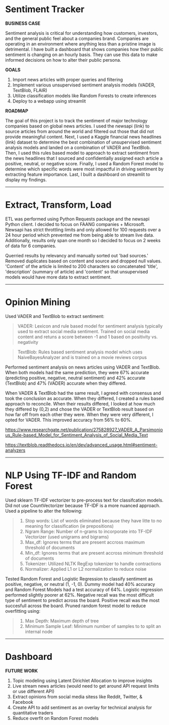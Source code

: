 # Sentiment Tracker

**BUSINESS CASE**

Sentiment analysis is critical for understanding how customers, investors, and the general public feel about a companies brand. Companies are operating in an environment where anything less than a pristine image is detrimental. I have built a dashboard that shows companies how their public sentiment is changing on an hourly basis. They can use this data to make informed decisions on how to alter their public persona. 

**GOALS**

1. Import news articles with proper queries and filtering
2. Implement various unsupervised sentiment analysis models (VADER, TextBlob, FLAIR)
3. Utilize classification models like Random Forests to create inferences
4. Deploy to a webapp using streamlit

**ROADMAP**

The goal of this project is to track the sentiment of major technology companies based on global news articles. I used the newsapi (link) to source articles from around the world and filtered out those that did not provide meaningful content. Next, I used a Kaggle financial news headlines (link) dataset to determine the best combination of unsupervised sentiment analysis models and landed on a combination of VADER and TextBlob. Then, I used this rules based model to approach to extract sentiment from the news headlines that I sourced and confidentially assigned each article a positive, neutral, or negative score. Finally, I used a Random Forest model to determine which specific words were most impactful in driving sentiment by extracting feature importance. Last, I built a dashboard on streamlit to display my findings. 

---------
# Extract, Transform, Load

ETL was performed using Python Requests package and the newsapi Python client. I decided to focus on FAANG companies + Microsoft. Newsapi has strict throttling limits and only allowed for 100 requests over a 24 hour period which prevented me from being able to stream live data. Additionally, results only span one month so I decided to focus on 2 weeks of data for 6 companies. 

Querried results by relevancy and manually sorted out 'bad sources.' Removed duplicates based on content and source and dropped null values. 'Content' of the article is limited to 200 characters so concatenated 'title', 'description' (summary of article) and 'content' so that unsupervised models would have more data to extract sentiment. 

-------
# Opinion Mining

Used VADER and TextBlob to extract sentiment:

> VADER: Lexicon and rule based model for sentiment analysis typically used to extract social media sentiment. Trained on social media content and retuns a score between -1 and 1 based on positivity vs. negativity

> TextBlob: Rules based sentiment analysis model which uses NaiveBayesAnalyzer and is trained on a movie reviews corpus

Performed sentiment analysis on news articles using VADER and TextBlob. When both models had the same prediction, they were 67% accurate (predicting positive, negative, neutral sentiment) and 42% accurate (TextBlob) and 47% (VADER) accurate when they differed.

When VADER & TextBlob had the same result, I agreed with consensus and took the conclusion as accurate. When they differed, I created a rules based approach to reconcile. When their results differed, I looked at how much they differed by (0,2) and chose the VADER or TextBlob result based on how far off from each other they were. When they were very different, I opted for VADER. This improved accuracy from 56% to 60%.


https://www.researchgate.net/publication/275828927_VADER_A_Parsimonious_Rule-based_Model_for_Sentiment_Analysis_of_Social_Media_Text

https://textblob.readthedocs.io/en/dev/advanced_usage.html#sentiment-analyzers

------
# NLP Using TF-IDF and Random Forest

Used sklearn TF-IDF vectorizer to pre-process text for classifcation models. Did not use CountVectorizer because TF-IDF is a more nuanced approach. Used a pipeline to alter the following:

> 1. Stop words: List of words eliminated because they have litte to no meaning for classification (ie prepositions)
> 2. Ngram Range: Number of n-grams to incorporate into TF-IDF Vectorizer (used unigrams and bigrams)
> 3. Max_df: Ignores terms that are present accross maximum threshold of documents
> 4. Min_df: Ignores terms that are present accross minimum threshold of documents
> 5. Tokenizer: Utilized NLTK RegExp tokenizer to handle contractions
> 6. Normalizer: Applied L1 or L2 normalization to reduce noise

Tested Random Forest and Logistic Regression to classify sentiment as positive, negative, or neutral (1, -1, 0). Dummy model had 40% accuracy and Random Forest Models had a test accuracy of 64%. Logistic regression performed slightly poorer at 62%. Negative recall was the most difficult type of sentiment to predict across the board. Positive recall was the most succesfull across the board. Pruned random forest model to reduce overfitting using: 

> 1. Max Depth: Maximum depth of tree
> 2. Minimum Sample Leaf: Minimum number of samples to to split an internal node

------
# Dashboard




**FUTURE WORK**
1. Topic modeling using Latent Dirichlet Allocation to improve insights
2. Live stream news articles (would need to get around API request limits or use different API)
3. Extract opinions from social media sitess like Reddit, Twitter, & Facebook
4. Create API to add sentiment as an overlay for technical analysis for quantitative traders
5. Reduce overfit on Random Forest models